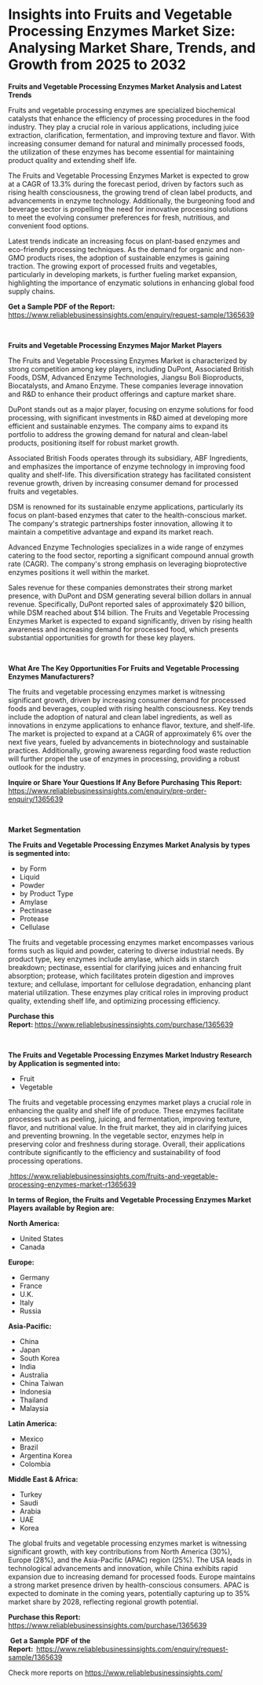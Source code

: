 <p><h1>Insights into Fruits and Vegetable Processing Enzymes Market Size: Analysing Market Share, Trends, and Growth from 2025 to 2032</h1></p><p><strong>Fruits and Vegetable Processing Enzymes Market Analysis and Latest Trends</strong></p>
<p><p>Fruits and vegetable processing enzymes are specialized biochemical catalysts that enhance the efficiency of processing procedures in the food industry. They play a crucial role in various applications, including juice extraction, clarification, fermentation, and improving texture and flavor. With increasing consumer demand for natural and minimally processed foods, the utilization of these enzymes has become essential for maintaining product quality and extending shelf life.</p><p>The Fruits and Vegetable Processing Enzymes Market is expected to grow at a CAGR of 13.3% during the forecast period, driven by factors such as rising health consciousness, the growing trend of clean label products, and advancements in enzyme technology. Additionally, the burgeoning food and beverage sector is propelling the need for innovative processing solutions to meet the evolving consumer preferences for fresh, nutritious, and convenient food options. </p><p>Latest trends indicate an increasing focus on plant-based enzymes and eco-friendly processing techniques. As the demand for organic and non-GMO products rises, the adoption of sustainable enzymes is gaining traction. The growing export of processed fruits and vegetables, particularly in developing markets, is further fueling market expansion, highlighting the importance of enzymatic solutions in enhancing global food supply chains.</p></p>
<p><strong>Get a Sample PDF of the Report:&nbsp;</strong> <a href="https://www.reliablebusinessinsights.com/enquiry/request-sample/1365639?utm_campaign=3256&utm_medium=2&utm_source=Github&utm_content=ia&utm_term=22032025&utm_id=fruits-and-vegetable-processing-enzymes">https://www.reliablebusinessinsights.com/enquiry/request-sample/1365639</a></p>
<p>&nbsp;</p>
<p><strong>Fruits and Vegetable Processing Enzymes Major Market Players</strong></p>
<p><p>The Fruits and Vegetable Processing Enzymes Market is characterized by strong competition among key players, including DuPont, Associated British Foods, DSM, Advanced Enzyme Technologies, Jiangsu Boli Bioproducts, Biocatalysts, and Amano Enzyme. These companies leverage innovation and R&D to enhance their product offerings and capture market share.</p><p>DuPont stands out as a major player, focusing on enzyme solutions for food processing, with significant investments in R&D aimed at developing more efficient and sustainable enzymes. The company aims to expand its portfolio to address the growing demand for natural and clean-label products, positioning itself for robust market growth.</p><p>Associated British Foods operates through its subsidiary, ABF Ingredients, and emphasizes the importance of enzyme technology in improving food quality and shelf-life. This diversification strategy has facilitated consistent revenue growth, driven by increasing consumer demand for processed fruits and vegetables.</p><p>DSM is renowned for its sustainable enzyme applications, particularly its focus on plant-based enzymes that cater to the health-conscious market. The company's strategic partnerships foster innovation, allowing it to maintain a competitive advantage and expand its market reach.</p><p>Advanced Enzyme Technologies specializes in a wide range of enzymes catering to the food sector, reporting a significant compound annual growth rate (CAGR). The company's strong emphasis on leveraging bioprotective enzymes positions it well within the market.</p><p>Sales revenue for these companies demonstrates their strong market presence, with DuPont and DSM generating several billion dollars in annual revenue. Specifically, DuPont reported sales of approximately $20 billion, while DSM reached about $14 billion. The Fruits and Vegetable Processing Enzymes Market is expected to expand significantly, driven by rising health awareness and increasing demand for processed food, which presents substantial opportunities for growth for these key players.</p></p>
<p>&nbsp;</p>
<p><strong>What Are The Key Opportunities For Fruits and Vegetable Processing Enzymes Manufacturers?</strong></p>
<p><p>The fruits and vegetable processing enzymes market is witnessing significant growth, driven by increasing consumer demand for processed foods and beverages, coupled with rising health consciousness. Key trends include the adoption of natural and clean label ingredients, as well as innovations in enzyme applications to enhance flavor, texture, and shelf-life. The market is projected to expand at a CAGR of approximately 6% over the next five years, fueled by advancements in biotechnology and sustainable practices. Additionally, growing awareness regarding food waste reduction will further propel the use of enzymes in processing, providing a robust outlook for the industry.</p></p>
<p><strong>Inquire or Share Your Questions If Any Before Purchasing This Report:</strong> <a href="https://www.reliablebusinessinsights.com/enquiry/pre-order-enquiry/1365639?utm_campaign=3256&utm_medium=2&utm_source=Github&utm_content=ia&utm_term=22032025&utm_id=fruits-and-vegetable-processing-enzymes">https://www.reliablebusinessinsights.com/enquiry/pre-order-enquiry/1365639</a></p>
<p>&nbsp;</p>
<p><strong>Market Segmentation</strong></p>
<p><strong>The Fruits and Vegetable Processing Enzymes Market Analysis by types is segmented into:</strong></p>
<p><ul><li>by Form</li><li>Liquid</li><li>Powder</li><li>by Product Type</li><li>Amylase</li><li>Pectinase</li><li>Protease</li><li>Cellulase</li></ul></p>
<p><p>The fruits and vegetable processing enzymes market encompasses various forms such as liquid and powder, catering to diverse industrial needs. By product type, key enzymes include amylase, which aids in starch breakdown; pectinase, essential for clarifying juices and enhancing fruit absorption; protease, which facilitates protein digestion and improves texture; and cellulase, important for cellulose degradation, enhancing plant material utilization. These enzymes play critical roles in improving product quality, extending shelf life, and optimizing processing efficiency.</p></p>
<p><strong>Purchase this Report:&nbsp;</strong><a href="https://www.reliablebusinessinsights.com/purchase/1365639?utm_campaign=3256&utm_medium=2&utm_source=Github&utm_content=ia&utm_term=22032025&utm_id=fruits-and-vegetable-processing-enzymes">https://www.reliablebusinessinsights.com/purchase/1365639</a></p>
<p>&nbsp;</p>
<p><strong>The Fruits and Vegetable Processing Enzymes Market Industry Research by Application is segmented into:</strong></p>
<p><ul><li>Fruit</li><li>Vegetable</li></ul></p>
<p><p>The fruits and vegetable processing enzymes market plays a crucial role in enhancing the quality and shelf life of produce. These enzymes facilitate processes such as peeling, juicing, and fermentation, improving texture, flavor, and nutritional value. In the fruit market, they aid in clarifying juices and preventing browning. In the vegetable sector, enzymes help in preserving color and freshness during storage. Overall, their applications contribute significantly to the efficiency and sustainability of food processing operations.</p></p>
<p><a href="https://www.reliablebusinessinsights.com/fruits-and-vegetable-processing-enzymes-market-r1365639?utm_campaign=3256&utm_medium=2&utm_source=Github&utm_content=ia&utm_term=22032025&utm_id=fruits-and-vegetable-processing-enzymes">&nbsp;https://www.reliablebusinessinsights.com/fruits-and-vegetable-processing-enzymes-market-r1365639</a></p>
<p><strong>In terms of Region, the Fruits and Vegetable Processing Enzymes Market Players available by Region are:</strong></p>
<p>
    <p> <strong> North America: </strong>
        <ul>
            <li>United States</li>
            <li>Canada</li>
        </ul>
        </p> 
    <p> <strong> Europe: </strong>
        <ul>
            <li>Germany</li>
            <li>France</li>
            <li>U.K.</li>
            <li>Italy</li>
            <li>Russia</li>
        </ul>
        </p> 
    <p> <strong> Asia-Pacific: </strong>
        <ul>
            <li>China</li>
            <li>Japan</li>
            <li>South Korea</li>
            <li>India</li>
            <li>Australia</li>
            <li>China Taiwan</li>
            <li>Indonesia</li>
            <li>Thailand</li>
            <li>Malaysia</li>
        </ul>
        </p> 
    <p> <strong> Latin America: </strong>
        <ul>
            <li>Mexico</li>
            <li>Brazil</li>
            <li>Argentina Korea</li>
            <li>Colombia</li>
        </ul>
        </p> 
    <p> <strong> Middle East & Africa: </strong>
        <ul>
            <li>Turkey</li>
            <li>Saudi</li>
            <li>Arabia</li>
            <li>UAE</li>
            <li>Korea</li>
        </ul>
    </p>
    </p>
<p><p>The global fruits and vegetable processing enzymes market is witnessing significant growth, with key contributions from North America (30%), Europe (28%), and the Asia-Pacific (APAC) region (25%). The USA leads in technological advancements and innovation, while China exhibits rapid expansion due to increasing demand for processed foods. Europe maintains a strong market presence driven by health-conscious consumers. APAC is expected to dominate in the coming years, potentially capturing up to 35% market share by 2028, reflecting regional growth potential.</p></p>
<p><strong>Purchase this Report: </strong><a href="https://www.reliablebusinessinsights.com/purchase/1365639?utm_campaign=3256&utm_medium=2&utm_source=Github&utm_content=ia&utm_term=22032025&utm_id=fruits-and-vegetable-processing-enzymes">https://www.reliablebusinessinsights.com/purchase/1365639</a></p>
<p>&nbsp;<strong>Get a Sample PDF of the Report:&nbsp;&nbsp;</strong><a href="https://www.reliablebusinessinsights.com/enquiry/request-sample/1365639?utm_campaign=3256&utm_medium=2&utm_source=Github&utm_content=ia&utm_term=22032025&utm_id=fruits-and-vegetable-processing-enzymes">https://www.reliablebusinessinsights.com/enquiry/request-sample/1365639</a></p>
<p><strong></strong></p>
<p>Check more reports on <a href="https://www.reliablebusinessinsights.com/?utm_campaign=3256&utm_medium=2&utm_source=Github&utm_content=ia&utm_term=22032025&utm_id=fruits-and-vegetable-processing-enzymes">https://www.reliablebusinessinsights.com/</a></p>